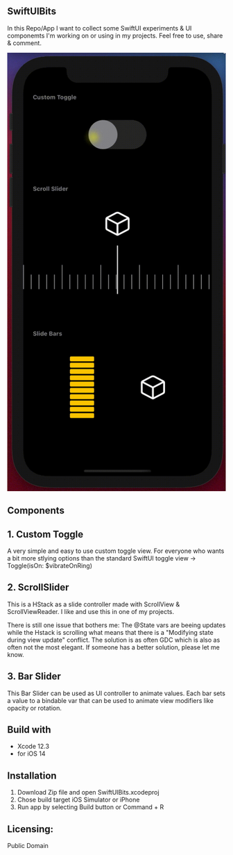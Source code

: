 ## SwiftUIBits

In this Repo/App I want to collect some SwiftUI experiments & UI componemts I'm working on or using in my projects.
Feel free to use, share & comment.

![Screencast](screencast.gif)

## Components

## 1. Custom Toggle
A very simple and easy to use custom toggle view.
For everyone  who wants a bit more stlying options than the standard SwiftUI toggle view -> Toggle(isOn: $vibrateOnRing)

## 2. ScrollSlider
This is a HStack as a slide controller made with ScrollView & ScrollViewReader.
I like and use this in one of my projects.  

There is still one issue that bothers me:
The @State vars are beeing updates while the Hstack is scrolling what means that 
there is a "Modifying state during view update" conflict. The solution is as often
GDC which is also as often not the most elegant. If someone has a better solution, please let me know.

## 3. Bar Slider
This Bar Slider can be used as UI controller to animate values.
Each bar sets a value to a bindable var that can be used to animate view modifiers like opacity or rotation.

## Build with
* Xcode 12.3
* for iOS 14

## Installation
1. Download Zip file and open SwiftUIBits.xcodeproj
2. Chose build target iOS Simulator or iPhone
3. Run app by selecting Build button or Command + R

## Licensing:
Public Domain

